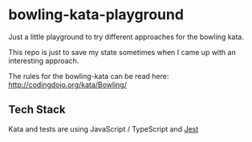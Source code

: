 # bowling-kata-playground
Just a little playground to try different approaches for the bowling kata.

This repo is just to save my state sometimes when I came up with an interesting approach.

The rules for the bowling-kata can be read here:
http://codingdojo.org/kata/Bowling/


## Tech Stack
Kata and tests are using JavaScript / TypeScript and [Jest](https://jestjs.io/)

